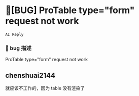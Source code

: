 # 🐛[BUG] ProTable type="form" request not work

`AI Reply`

### 🐛 bug 描述

ProTable type="form" request not work

## chenshuai2144

就应该不工作的，因为 table 没有渲染了
